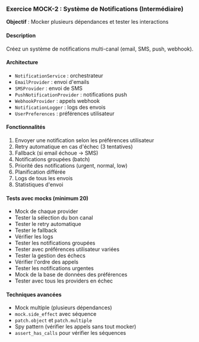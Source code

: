 ### Exercice MOCK-2 : Système de Notifications (Intermédiaire)
**Objectif** : Mocker plusieurs dépendances et tester les interactions

#### Description
Créez un système de notifications multi-canal (email, SMS, push, webhook).

#### Architecture
- `NotificationService` : orchestrateur
- `EmailProvider` : envoi d'emails
- `SMSProvider` : envoi de SMS
- `PushNotificationProvider` : notifications push
- `WebhookProvider` : appels webhook
- `NotificationLogger` : logs des envois
- `UserPreferences` : préférences utilisateur

#### Fonctionnalités
1. Envoyer une notification selon les préférences utilisateur
2. Retry automatique en cas d'échec (3 tentatives)
3. Fallback (si email échoue → SMS)
4. Notifications groupées (batch)
5. Priorité des notifications (urgent, normal, low)
6. Planification différée
7. Logs de tous les envois
8. Statistiques d'envoi

#### Tests avec mocks (minimum 20)
- Mock de chaque provider
- Tester la sélection du bon canal
- Tester le retry automatique
- Tester le fallback
- Vérifier les logs
- Tester les notifications groupées
- Tester avec préférences utilisateur variées
- Tester la gestion des échecs
- Vérifier l'ordre des appels
- Tester les notifications urgentes
- Mock de la base de données des préférences
- Tester avec tous les providers en échec

#### Techniques avancées
- Mock multiple (plusieurs dépendances)
- `mock.side_effect` avec séquence
- `patch.object` et `patch.multiple`
- Spy pattern (vérifier les appels sans tout mocker)
- `assert_has_calls` pour vérifier les séquences